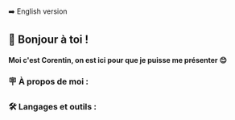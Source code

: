 ➡️ English version 

## 👋 Bonjour à toi !
#### Moi c'est Corentin, on est ici pour que je puisse me présenter 😊

### 🪧 À propos de moi :

### 🛠️ Langages et outils :
<!--
**Corentin-Marliere/Corentin-Marliere** is a ✨ _special_ ✨ repository because its `README.md` (this file) appears on your GitHub profile.

Here are some ideas to get you started:

- 🔭 I’m currently working on ...
- 🌱 I’m currently learning ...
- 👯 I’m looking to collaborate on ...
- 🤔 I’m looking for help with ...
- 💬 Ask me about ...
- 📫 How to reach me: ...
- 😄 Pronouns: ...
- ⚡ Fun fact: ...
-->
